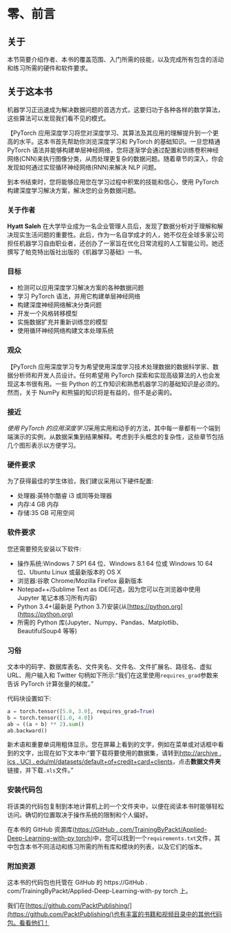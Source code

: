 

# 零、前言

## 关于

本节简要介绍作者、本书的覆盖范围、入门所需的技能，以及完成所有包含的活动和练习所需的硬件和软件要求。

## 关于这本书

机器学习正迅速成为解决数据问题的首选方式，这要归功于各种各样的数学算法，这些算法可以发现我们看不见的模式。

【PyTorch 应用深度学习将您对深度学习、其算法及其应用的理解提升到一个更高的水平。这本书首先帮助你浏览深度学习和 PyTorch 的基础知识。一旦您精通 PyTorch 语法并能够构建单层神经网络，您将逐渐学会通过配置和训练卷积神经网络(CNN)来执行图像分类，从而处理更复杂的数据问题。随着章节的深入，你会发现如何通过实现循环神经网络(RNN)来解决 NLP 问题。

到本书结束时，您将能够应用您在学习过程中积累的技能和信心，使用 PyTorch 构建深度学习解决方案，解决您的业务数据问题。

### 关于作者

**Hyatt Saleh** 在大学毕业成为一名企业管理人员后，发现了数据分析对于理解和解决现实生活问题的重要性。此后，作为一名自学成才的人，她不仅在全球多家公司担任机器学习自由职业者，还创办了一家旨在优化日常流程的人工智能公司。她还撰写了帕克特出版社出版的《机器学习基础》一书。

### 目标

*   检测可以应用深度学习解决方案的各种数据问题
*   学习 PyTorch 语法，并用它构建单层神经网络
*   构建深度神经网络解决分类问题
*   开发一个风格转移模型
*   实施数据扩充并重新训练您的模型
*   使用循环神经网络构建文本处理系统

### 观众

【PyTorch 应用深度学习专为希望使用深度学习技术处理数据的数据科学家、数据分析师和开发人员设计。任何希望用 PyTorch 探索和实现高级算法的人也会发现这本书很有用。一些 Python 的工作知识和熟悉机器学习的基础知识是必须的。然而，关于 NumPy 和熊猫的知识将是有益的，但不是必需的。

### 接近

*使用 PyTorch 的应用深度学习*采用实用和动手的方法，其中每一章都有一个端到端演示的实例，从数据采集到结果解释。考虑到手头概念的复杂性，这些章节包括几个图形表示以方便学习。

### 硬件要求

为了获得最佳的学生体验，我们建议采用以下硬件配置:

*   处理器:英特尔酷睿 i3 或同等处理器
*   内存:4 GB 内存
*   存储:35 GB 可用空间

### 软件要求

您还需要预先安装以下软件:

*   操作系统:Windows 7 SP1 64 位、Windows 8.1 64 位或 Windows 10 64 位、Ubuntu Linux 或最新版本的 OS X
*   浏览器:谷歌 Chrome/Mozilla Firefox 最新版本
*   Notepad++/Sublime Text as IDE(可选，因为您可以在浏览器中使用 Jupyter 笔记本练习所有内容)
*   Python 3.4+(最新是 Python 3.7)安装(从[https://python.org](https://python.org)
*   所需的 Python 库(Jupyter、Numpy、Pandas、Matplotlib、BeautifulSoup4 等等)

### 习俗

文本中的码字、数据库表名、文件夹名、文件名、文件扩展名、路径名、虚拟 URL、用户输入和 Twitter 句柄如下所示:“我们在这里使用`requires_grad`参数来告诉 PyTorch 计算张量的梯度。”

代码块设置如下:

```py
a = torch.tensor([5.0, 3.0], requires_grad=True)
b = torch.tensor([1.0, 4.0])
ab = ((a + b) ** 2).sum()
ab.backward()
```

新术语和重要单词用粗体显示。您在屏幕上看到的文字，例如在菜单或对话框中看到的文字，出现在如下文本中:“要下载将要使用的数据集，请转到[http://archive . ics . UCI . edu/ml/datasets/default+of+credit+card+clients](http://archive.ics.uci.edu/ml/datasets/default+of+credit+card+clients)，点击**数据文件夹**链接，并下载`.xls`文件。”

### 安装代码包

将该类的代码包复制到本地计算机上的一个文件夹中，以便在阅读本书时能够轻松访问。确切的位置取决于操作系统的限制和个人偏好。

在本书的 GitHub 资源库([https://GitHub . com/TrainingByPackt/Applied-Deep-Learning-with-py torch](https://github.com/TrainingByPackt/Applied-Deep-Learning-with-PyTorch))中，您可以找到一个`requirements.txt`文件，其中包含本书不同活动和练习所需的所有库和模块的列表，以及它们的版本。

### 附加资源

这本书的代码包也托管在 GitHub 的 https://GitHub . com/TrainingByPackt/Applied-Deep-Learning-with-py torch 上。

我们在[https://github.com/PacktPublishing/](https://github.com/PacktPublishing/)也有丰富的书籍和视频目录中的其他代码包。看看他们！